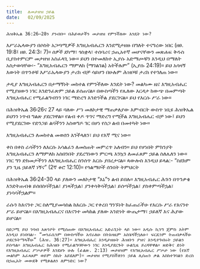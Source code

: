 ```yaml
---
title:  ለመታዘዝ ኃይል
date:   02/09/2025
---
```


`ሕዝቅኤል 36:26–28ን ያንብቡ። በሕይወታችን መታዘዝ የምንችለው እንዴት ነው?`

እሥራኤላውያን በሶስት አጋጣሚዎች እግዚአብሔርን እንደሚታዘዙ በግለት ተናግረው ነበር (ዘፀ. 19:8፤ ዘፀ. 24:3፣ 7)። ሰዎች ደካማ፣ ጎስቋላ፣ ተሰባሪና ኃጢአተኛ መሆናቸውን መጽሐፍ ቅዱስ ቢያስተምርም መታዘዝ አስፈላጊ ነው። ይህን በተመለከተ ኢያሱ አድማጮቹን እንዲህ በማለት አስታወሳቸው፡- “እግዚአብሔርን ማምለክ (ማገልገል) አትችሉም” (ኢያሱ 24:19)። ይህ አሳዛኝ እውነት በጥንቶቹ እሥራኤላውያን ታሪክ ብቻ ሳይሆን በሁሉም ሕዝቦቹ ታሪክ የተገለጠ ነው።

ታዲያ እግዚአብሔርን በታማኝነት መከተል የምንችለው እንዴት ነው? መልካሙ ዜና እግዚአብሔር የሚያዘውን ነገር እንድንፈጽም ኃይል ይሰጠናል። በውስጣችን የሌለው እርዳታ ከውጭ በመምጣት እግዚአብሔር የሚፈልግብንን ነገር ማድረግ እንድንችል ያደርገናል። ይህ የእርሱ ሥራ ነው።

በሕዝቅኤል 36፡26ና 27 ላይ ባለው ሥነ መለኮታዊ ማጠቃለያው እምብርት ውስጥ ነቢዩ ሕዝቅኤል ይህንን ነጥብ ግልጽ ያደርገዋል። የልብ ቀዶ ጥገና ማድረግ የሚችል እግዚአብሔር ብቻ ነው፤ ይህን የሚያደርገው የድንጋይ ልባችንን አስወግዶ ገር በሆነ የስጋ ልብ በመተካት ነው።

እግዚአብሔርን ለመከተል መወሰን እንችላለን፣ ይህ የእኛ ሚና ነው።

ቀስ በቀስ ራሳችንን ለእርሱ አሳልፈን ለመስጠት መምረጥ አለብን። ይህ የሆነበት ምክንያት እግዚአብሔርን ለማምለክ አስበንበት ያደረግነውን ምርጫ እንኳን ለመፈጸም ኃይል ስለሌለን ነው። ነገር ግን ድክመታችንን ለእግዚአብሔር ስንሰጥ እርሱ ያበረታናል። ጳውሎስ እንዲህ ይላል:- “ስደክም ያን ጊዜ ኃይለኛ ነኝና” (2ኛ ቆሮ 12:10)። የጎልማሶች ሰንበት ትምህርት

በሕዝቅኤል 36፡24-30 ላይ ያለውን መለኮታዊ “እኔ”ን ልብ ይበሉ። እግዚአብሔር ሕጉን በጥንቃቄ እንድትጠብቁ ይሰበስባችኋል፣ ያነጻችኋል፣ ያንቀሳቅሳችኋል፣ ይሰጣችኋል፣ ያስቀምጣችኋል፣ ያነሳሳችኋልም።

ራሱን ከእናንተ ጋር ስለሚያመሳስል ከእርሱ ጋር የቀረበ ግንኙነት ከፈጠራችሁ የእርሱ ሥራ የእናንተ ሥራ ይሆናል። በእግዚአብሔርና በእናንተ መካከል ያለው አንድነት ውጤታማ፣ ኃይለኛ እና ሕያው ይሆናል።

`በድጋሚ ይህ ንባብ አጽንዖት የሚሰጠው በእግዚአብሔር አድራጊነት ላይ ነው። አዲሱ ኪንግ ጄምስ እትም እንዲህ ይነበባል፡- “መንፈሴንም በውስጣችሁ አኖራለሁ በትእዛዜም አስሄዳችኋለሁ፥ ፍርዴንም ትጠብቃላችሁ ታደርጉትማላችሁ” (ሕዝ. 36:27)። እግዚአብሔር እንዲታዘዙት ሕዝቡን ያዝና እንዲተገብሩት ኃይልን ይሰጣል። እግዚአብሔር ከሕዝቡ የሚፈልግባቸውን ነገር እንዲያደርጉት ሁልጊዜ ይረዳቸዋል። ጽድቅና ድነት የእግዚአብሔር ሥጦታዎች እንደሆኑ ሁሉ (ፊልጽ. 2:13) መታዘዝም የእግዚአብሔር ሥጦታ ነው (የእኛ መልካም አፈጻጸም ወይም ስኬት አይደለም)። መታዘዝ የሚያስችለንን ኃይል ሊሰጠን ቃል እስከተገባልን ድረስ በኃጢአት መውደቅ የሚቀልለን ለምንድር ነው?`